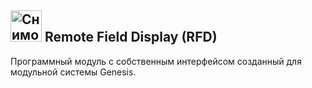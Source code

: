 ## <img width="50" alt="Снимок экрана 2025-01-08 в 5 42 10 PM" src="https://github.com/user-attachments/assets/cc38ae1e-2c34-4517-a70d-c954e81564c5" /> Remote Field Display (RFD)

Программный модуль с собственным интерфейсом созданный для модульной системы Genesis. 
